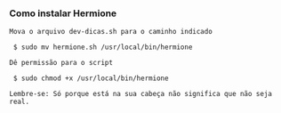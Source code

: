 ### Como instalar Hermione

    Mova o arquivo dev-dicas.sh para o caminho indicado

<code> $ sudo mv hermione.sh /usr/local/bin/hermione </code>

    Dê permissão para o script

<code> $ sudo chmod +x /usr/local/bin/hermione </code>

    Lembre-se: Só porque está na sua cabeça não significa que não seja real.